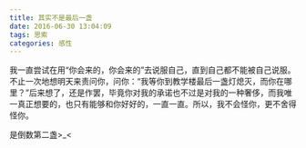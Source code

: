 ```yaml
---
title: 其实不是最后一盏
date: 2016-06-30 13:04:09
tags: 思索
categories: 感性
---
```

我一直尝试在用“你会来的，你会来的”去说服自己，直到自己都不能被自己说服。不止一次地想明天来责问你，问你：“我等你到教学楼最后一盏灯熄灭，而你在哪里？”后来想了，还是作罢，毕竟你对我的承诺也不过是对我的一种奢侈，而我唯一真正想要的，也只有能够和你好好的，一直一直。所以，我不会怪你，更不舍得怪你。

是倒数第二盏>_<